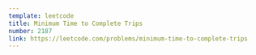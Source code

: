 ```yaml
---
template: leetcode
title: Minimum Time to Complete Trips
number: 2187
link: https://leetcode.com/problems/minimum-time-to-complete-trips
---
```

